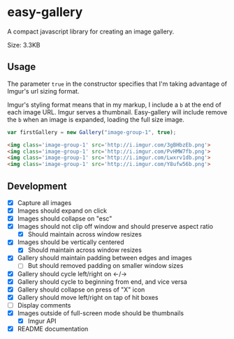 # easy-gallery
A compact javascript library for creating an image gallery.

Size: 3.3KB

## Usage

The parameter `true` in the constructor specifies that I'm taking advantage of Imgur's url sizing format.

Imgur's styling format means that in my markup, I include a `b` at the end of each image URL. Imgur serves a thumbnail. Easy-gallery will include remove the `b` when an image is expanded, loading the full size image.
```javascript
var firstGallery = new Gallery("image-group-1", true);
```
```html
<img class='image-group-1' src='http://i.imgur.com/3gBHbzEb.png'>
<img class='image-group-1' src='http://i.imgur.com/PvHMW7fb.png'>
<img class='image-group-1' src='http://i.imgur.com/Lwxrv1db.png'>
<img class='image-group-1' src='http://i.imgur.com/Y8ufw56b.png'>
```

## Development

- [x] Capture all images
- [x] Images should expand on click
- [x] Images should collapse on "esc"
- [x] Images should not clip off window and should preserve aspect ratio
  - [x] Should maintain across window resizes
- [x] Images should be vertically centered
  - [x] Should maintain across window resizes
- [x] Gallery should maintain padding between edges and images
  - [ ] But should removed padding on smaller window sizes
- [x] Gallery should cycle left/right on ←/→
- [x] Gallery should cycle to beginning from end, and vice versa
- [x] Gallery should collapse on press of "X" icon
- [x] Gallery should move left/right on tap of hit boxes
- [ ] Display comments
- [x] Images outside of full-screen mode should be thumbnails
  - [x] Imgur API
- [x] README documentation
